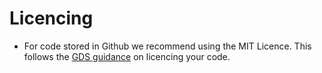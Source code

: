 # Licencing

* For code stored in Github we recommend using the MIT Licence. This follows the [GDS guidance](https://www.gov.uk/service-manual/technology/making-source-code-open-and-reusable#licensing-your-code) on licencing your code.
